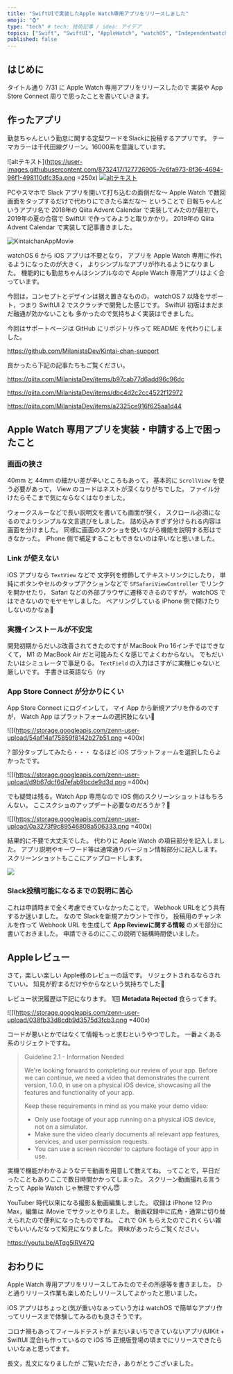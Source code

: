 ```yaml
---
title: "SwiftUIで実装したApple Watch専用アプリをリリースしました"
emoji: "⌚️"
type: "tech" # tech: 技術記事 / idea: アイデア
topics: ["Swift", "SwiftUI", "AppleWatch", "watchOS", "IndependentwatchOSApps"]
published: false
---
```


## はじめに

タイトル通り 7/31 に Apple Watch 専用アプリをリリースしたので
実装や App Store Connect 周りで思ったことを書いていきます。

## 作ったアプリ

勤怠ちゃんという勤怠に関する定型ワードをSlackに投稿するアプリです。
テーマカラーは千代田線グリーン。16000系を意識しています。

![altテキスト](https://user-images.githubusercontent.com/8732417/127726905-7c6fa973-8f36-4694-96f1-498110dfc35a.png =250x)
[![altテキスト](https://tools.applemediaservices.com/api/badges/download-on-the-app-store/black/ja-jp?size=250x83&amp;releaseDate=1627603200&h=67f860c8a4424c97a47065fb78d09e10)](https://apps.apple.com/jp/app/%E5%8B%A4%E6%80%A0%E3%81%A1%E3%82%83%E3%82%93/id1577214020?itsct=apps_box_badge&amp;itscg=30200)

PCやスマホで Slack アプリを開いて打ち込むの面倒だな〜
Apple Watch で数回画面をタップするだけで代わりにできたら楽だな〜
ということで 日報ちゃんというアプリ名で
2018年の Qiita Advent Calendar で実装してみたのが最初で，
2019年の夏の合宿で SwiftUI で作ってみようと取りかかり，
2019年の Qiita Advent Calendar で実装して記事書きました。

![KintaichanAppMovie](https://user-images.githubusercontent.com/8732417/126958044-b1de1545-d1b4-4516-a3c4-e83ac38f6ce2.gif)

watchOS 6 から iOS アプリは不要となり，
アプリを Apple Watch 専用に作れるようになったのが大きく，
よりシンプルなアプリが作れるようになりました。
機能的にも勤怠ちゃんはシンプルなので Apple Watch 専用アプリはよく合っています。

今回は，コンセプトとデザインは据え置きなものの，
watchOS 7 以降をサポート，つまり SwiftUI 2 でスクラッチで開発した感じです。
SwiftUI 初版はまだまだ融通が効かないことも
多かったので気持ちよく実装はできました。

今回はサポートページは GitHub にリポジトリ作って README を代わりにしました。

https://github.com/MilanistaDev/Kintai-chan-support


良かったら下記の記事たちもご覧ください。

https://qiita.com/MilanistaDev/items/b97cab77d6add96c96dc

https://qiita.com/MilanistaDev/items/dbc4d2c2cc4522f12972

https://qiita.com/MilanistaDev/items/a2325ce916f625aa1d44

## Apple Watch 専用アプリを実装・申請する上で困ったこと

### 画面の狭さ

40mm と 44mm の細かい差が辛いところもあって，
基本的に `ScrollView` を使う必要があって，
View のコードはネストが深くなりがちでした。
ファイル分けたらそこまで気にならなくはなりました。

ウォークスルーなどで長い説明文を書いても画面が狭く，
スクロール必須になるのでよりシンプルな文言選びをしました。
詰め込みすぎず分けられる内容は画面を分けました。
同様に画面のスクショを使いながら機能を説明する形はできなかった。
iPhone 側で補足することもできないのは辛いなと思いました。

### Link が使えない

iOS アプリなら `TextView` などで
文字列を修飾してテキストリンクにしたり，
単純にボタンやセルのタップアクションなどで
`SFSafariViewController` でリンクを開かせたり，
Safari などの外部ブラウザに遷移できるのですが，
watchOS ではできないのでモヤモヤしました。
ペアリングしている iPhone 側で開けたりしないのかなぁ🤔

### 実機インストールが不安定

開発初期からだいぶ改善されてきたのですが
MacBook Pro 16インチではできなくて，
M1 の MacBook Air だと可能みたくな感じでよくわからない。
でもだいたいはシミュレータで事足りる。
`TextField` の入力はさすがに実機じゃないと厳しいです。
手書きは英語なら（ry

### App Store Connect が分かりにくい

App Store Connect にログインして，
マイ App から新規アプリを作るのですが，
Watch App はプラットフォームの選択肢にない🤔

![](https://storage.googleapis.com/zenn-user-upload/54af14af75859f8142b27b51.png =400x)

? 部分タップしてみたら・・・
なるほど iOS プラットフォームを選択したらよかったです。

![](https://storage.googleapis.com/zenn-user-upload/d9b67dcf6d7efab9bcde9d3d.png =400x)

でも疑問は残る。Watch App 専用なので
iOS 側のスクリーンショットはもちろんない。
ここスクショのアップデート必要なのだろうか？🤔

![](https://storage.googleapis.com/zenn-user-upload/0a3273f9c89546808a506333.png =400x)

結果的に不要で大丈夫でした。
代わりに Apple Watch の項目部分を記入しました。
アプリ説明やキーワード等は通常通りバージョン情報部分に記入します。
スクリーンショットもここにアップロードします。

![](https://storage.googleapis.com/zenn-user-upload/3e26a250984ff3c9b9a42b9d.png)

### Slack投稿可能になるまでの説明に苦心

これは申請時まで全く考慮できていなかったことで，
Webhook URLをどう共有するか迷いました。
なので Slackを新規アカウントで作り，
投稿用のチャンネルを作って Webhook URL を生成して
**App Reviewに関する情報** のメモ部分に書いておきました。
申請できるのにここの説明で結構時間使いました。

## Appleレビュー

さて，楽しい楽しい Apple様のレビューの話です。
リジェクトされるならされていい。
知見が貯まるだけやからなという気持ちでした🥶

レビュー状況履歴は下記になります。
1回 **Metadata Rejected** 食らってます。

![](https://storage.googleapis.com/zenn-user-upload/038fb33d8cdb9d3575d3fcb3.png =400x)

コードが悪いとかではなくて情報もっと求むというやつでした。
一番よくある系のリジェクトですね。

> Guideline 2.1 - Information Needed
>
> We're looking forward to completing our review of your app. Before we can continue, we need a video that demonstrates the current version, 1.0.0, in use on a physical iOS device, showcasing all the features and functionality of your app.
>
> Keep these requirements in mind as you make your demo video: 
>
>- Only use footage of your app running on a physical iOS device, not on a simulator. 
>- Make sure the video clearly documents all relevant app features, services, and user permission requests.
>- You can use a screen recorder to capture footage of your app in use. 

実機で機能がわかるようなデモ動画を用意して教えてね。
ってことで，平日だったこともありここで数日時間かかってしまった。
スクリーン動画撮れる言うたって Apple Watch じゃ無理ですやん😇

YouTuber 時代以来になる撮影＆動画編集しました。
収録は iPhone 12 Pro Max，編集は iMovie でサクッとやりました。
動画収録中に広角・通常に切り替えられたので便利になったものですね。
これで OK もらえたのでこれくらい雑でもいいんだなって知見になりました。
興味があったらご覧ください。

https://youtu.be/ATqg5lRV47Q

## おわりに

Apple Watch 専用アプリをリリースしてみたのでその所感等を書きました。
ひと通りリリース作業も楽しめたしリリースしてよかったと思いました。

iOS アプリはちょっと(気が重い)なぁっていう方は
watchOS で簡単なアプリ作ってリリースまで体験してみるのも良さそうです。

コロナ禍もあってフィールドテストが
まだいまいちできていないアプリ(UIKit + SwiftUI 混合)も作っているので
iOS 15 正規版登場の頃までにリリースできたらいいなぁと思ってます。

長文，乱文になりましたが
ご覧いただき，ありがとうございました。
